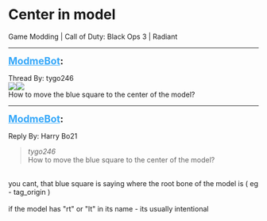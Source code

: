 # Center in model
Game Modding | Call of Duty: Black Ops 3 | Radiant

---
<strong style="font-size: 1.4em;"><span style="text-decoration: underline;text-decoration-color: #34a7f9;"><span style="color:#34a7f9;">ModmeBot</span></span>:</strong>

<p>Thread By: tygo246<br /><img style="max-width: 500px;" src="https://gyazo.com/2e6c1f4f1ca6e3e76cbd2f90fb3ca29c"><img style="max-width: 500px;" src="https://i.gyazo.com/2e6c1f4f1ca6e3e76cbd2f90fb3ca29c.png"><br />How to move the blue square to the center of the model?</p>

---
<strong style="font-size: 1.4em;"><span style="text-decoration: underline;text-decoration-color: #34a7f9;"><span style="color:#34a7f9;">ModmeBot</span></span>:</strong>

<p>Reply By: Harry Bo21<br /><blockquote><em>tygo246</em><br />How to move the blue square to the center of the model?</blockquote><br /> you cant, that blue square is saying where the root bone of the model is ( eg - tag_origin )<br /> <br />if the model has &quot;rt&quot; or &quot;lt&quot; in its name - its usually intentional</p>
